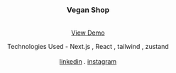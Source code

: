 

<div align="center">

  <h3 align="center" >Vegan Shop</h3>

  <p align="center">
    <br />
    <a href="">View Demo</a>
      <p>Technologies Used - Next.js , React , tailwind , zustand 
        <br/>
        <br/>
    <a href="https://www.linkedin.com/in/marjanmokhtari">linkedin</a>
    .
    <a href="https://www.instagram.com/marjanmokhtari.web">instagram</a>
  </p>
</div>



